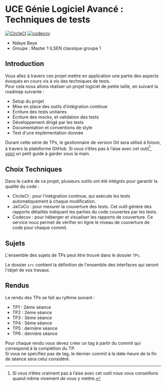 # UCE Génie Logiciel Avancé : Techniques de tests
[![CircleCI](https://undefined/status-badge/img/gh/Ndeye-Beye/ceri-m1-techniques-de-test/tree/master.svg?style=svg)](https://undefined/status-badge/redirect/gh/Ndeye-Beye/ceri-m1-techniques-de-test/tree/master)
[![codecov](https://codecov.io/gh/Ndeye-Beye/ceri-m1-techniques-de-test/graph/badge.svg?token=HPB0N67IYG)](https://codecov.io/gh/Ndeye-Beye/ceri-m1-techniques-de-test)
- Ndeye Beye
- Groupe : Master 1 ILSEN classique groupe 1

## Introduction

Vous allez à travers ces projet mettre en application une partie des aspects évoqués en cours vis à vis des techniques de tests.  
Pour cela nous allons réaliser un projet logiciel de petite taille, en suivant la roadmap suivante : 
- Setup du projet
- Mise en place des outils d’intégration continue
- Écriture des tests unitaires
- Écriture des mocks, et validation des tests
- Développement dirigé par les tests
- Documentation et conventions de style
- Test d'une implémentation donnée

Durant cette série de TPs, le gestionnaire de version Git sera utilisé à foison, à travers la plateforme GitHub. Si vous n’êtes pas à l’aise avec cet outil[^1], [voici](http://rogerdudler.github.io/git-guide/) un petit guide à garder sous la main.

## Choix Techniques

Dans le cadre de ce projet, plusieurs outils ont été intégrés pour garantir la qualité du code :
- CircleCI : pour l'intégration continue, qui exécute les tests automatiquement à chaque modification.
- JaCoCo : pour mesurer la couverture des tests. Cet outil génère des rapports détaillés indiquant les parties du code couvertes par les tests.
- Codecov : pour héberger et visualiser les rapports de couverture. Ce service nous permet de vérifier en ligne le niveau de couverture de code pour chaque commit.


## Sujets

L'ensemble des sujets de TPs peut être trouvé dans le dossier `TPs`.

Le dossier `src` contient la définition de l'ensemble des interfaces qui seront l'objet de vos travaux.

## Rendus

Le rendu des TPs se fait au rythme suivant :

- TP1 : 2ème séance
- TP2 : 2ème séance
- TP3 : 3ème séance
- TP4 : 5ème séance
- TP5 : dernière séance
- TP6 : dernière séance

Pour chaque rendu vous devez créer un tag à partir du commit qui correspond à la complétion du TP.  
Si vous ne spécifiez pas de tag, le dernier commit à la date-heure de la fin de séance sera celui considéré.

[^1]: Si vous n’êtes vraiment pas à l’aise avec cet outil nous vous conseillons quand même vivement de vous y mettre.

